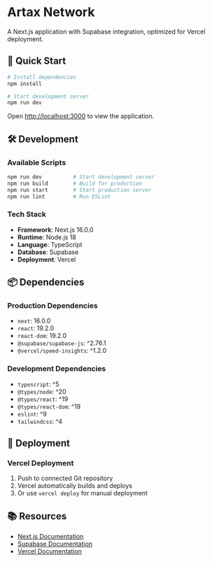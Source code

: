 # Artax Network

A Next.js application with Supabase integration, optimized for Vercel deployment.

## 🚀 Quick Start

```bash
# Install dependencies
npm install

# Start development server
npm run dev
```

Open [http://localhost:3000](http://localhost:3000) to view the application.

## 🛠️ Development

### Available Scripts

```bash
npm run dev          # Start development server
npm run build        # Build for production
npm run start        # Start production server
npm run lint         # Run ESLint
```

### Tech Stack

- **Framework**: Next.js 16.0.0
- **Runtime**: Node.js 18
- **Language**: TypeScript
- **Database**: Supabase
- **Deployment**: Vercel

## 📦 Dependencies

### Production Dependencies
- `next`: 16.0.0
- `react`: 19.2.0
- `react-dom`: 19.2.0
- `@supabase/supabase-js`: ^2.76.1
- `@vercel/speed-insights`: ^1.2.0

### Development Dependencies
- `typescript`: ^5
- `@types/node`: ^20
- `@types/react`: ^19
- `@types/react-dom`: ^19
- `eslint`: ^9
- `tailwindcss`: ^4

## 🚀 Deployment

### Vercel Deployment
1. Push to connected Git repository
2. Vercel automatically builds and deploys
3. Or use `vercel deploy` for manual deployment

## 📚 Resources

- [Next.js Documentation](https://nextjs.org/docs)
- [Supabase Documentation](https://supabase.com/docs)
- [Vercel Documentation](https://vercel.com/docs)